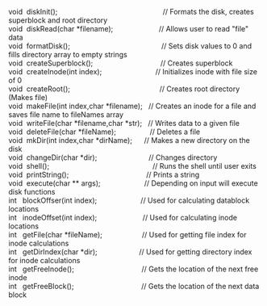 void  diskInit();                                                     // Formats the disk, creates superblock and root directory\
void  diskRead(char *filename);                       // Allows user to read "file" data\
void  formatDisk();                                              // Sets disk values to 0 and fills directory array to empty strings\
void  createSuperblock();                                  // Creates superblock\
void  createInode(int index);                           // Initializes inode with file size of 0\
void  createRoot();                                             // Creates root directory (Makes file)\
void  makeFile(int index,char *filename);   // Creates an inode for a file and saves file name to fileNames array\
void  writeFile(char *filename,char *str);   // Writes data to a given file\
void  deleteFile(char *fileName);                 // Deletes a file\
void  mkDir(int index,char *dirName);      // Makes a new directory on the disk\
void  changeDir(char *dir);                          // Changes directory\
void  shell();                                                    // Runs the shell until user exits\
void  printString();                                       // Prints a string\
void  execute(char ** args);                      // Depending on input will execute disk functions\
int   blockOffser(int index);                      // Used for calculating datablock locations\
int   inodeOffset(int index);                       // Used for calculating inode locations\
int   getFile(char *fileName);                    // Used for getting file index for inode calculations\
int   getDirIndex(char *dir);                     // Used for getting directory index for inode calculations\
int   getFreeInode();                                  // Gets the location of the next free inode\
int   getFreeBlock();                                  // Gets the location of the next data block
